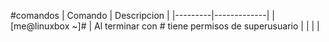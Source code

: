 #comandos
| Comando | Descripcion |
|---------|-------------|
| [me@linuxbox ~]# | Al terminar con # tiene permisos de superusuario |
| | |

